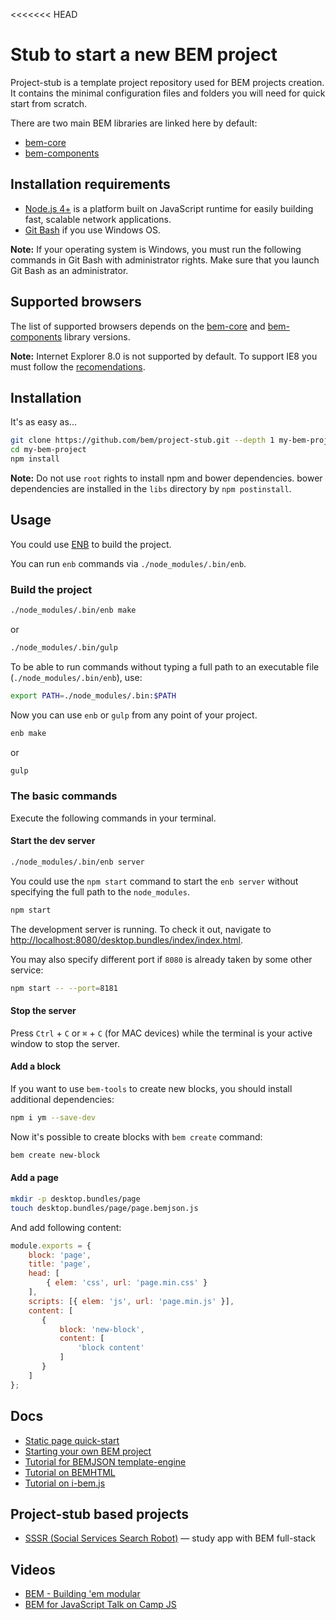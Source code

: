 <<<<<<< HEAD
# Stub to start a new BEM project

Project-stub is a template project repository used for BEM projects creation. It contains the minimal configuration files and folders you will need for quick start from scratch.

There are two main BEM libraries are linked here by default:

* [bem-core](https://en.bem.info/libs/bem-core/)
* [bem-components](https://en.bem.info/libs/bem-components/)

## Installation requirements

* [Node.js 4+](https://nodejs.org) is a platform built on JavaScript runtime for easily building fast, scalable network applications.
* [Git Bash](https://git-for-windows.github.io/) if you use Windows OS.

**Note:** If your operating system is Windows, you must run the following commands in Git Bash with administrator rights. Make sure that you launch Git Bash as an administrator.

## Supported browsers

The list of supported browsers depends on the [bem-core](https://en.bem.info/libs/bem-core/current/#supported-browsers) and [bem-components](https://en.bem.info/libs/bem-components/current/#supported-browsers) library versions.

**Note:** Internet Explorer 8.0 is not supported by default. To support IE8 you must follow the [recomendations](https://en.bem.info/libs/bem-components/current/#support-for-internet-explorer-8).

## Installation

It's as easy as...

```bash
git clone https://github.com/bem/project-stub.git --depth 1 my-bem-project
cd my-bem-project
npm install
```

**Note:** Do not use `root` rights to install npm and bower dependencies. bower dependencies are installed in the `libs` directory by `npm postinstall`.

## Usage

You could use [ENB](https://en.bem.info/toolbox/enb/) to build the project.

You can run `enb` commands via `./node_modules/.bin/enb`.

### Build the project

```bash
./node_modules/.bin/enb make
```
or
```bash
./node_modules/.bin/gulp
```

To be able to run commands without typing a full path to an executable file (`./node_modules/.bin/enb`), use:

```bash
export PATH=./node_modules/.bin:$PATH
```

Now you can use `enb` or `gulp` from any point of your project.

```bash
enb make
```
or

```bash
gulp
```

### The basic commands

Execute the following commands in your terminal.

#### Start the dev server

```bash
./node_modules/.bin/enb server
```

You could use the `npm start` command to start the `enb server` without specifying the full path to the `node_modules`.

```bash
npm start
```

The development server is running. To check it out, navigate to [http://localhost:8080/desktop.bundles/index/index.html](http://localhost:8080/desktop.bundles/index/index.html).

You may also specify different port if `8080` is already taken by some other service:

```bash
npm start -- --port=8181
```

#### Stop the server

Press `Ctrl` + `C` or `⌘` + `C` (for MAC devices) while the terminal is your active window to stop the server.

#### Add a block

If you want to use `bem-tools` to create new blocks, you should install additional dependencies:

```bash
npm i ym --save-dev
```

Now it's possible to create blocks with `bem create` command:

```bash
bem create new-block
```

#### Add a page

```bash
mkdir -p desktop.bundles/page
touch desktop.bundles/page/page.bemjson.js
```

And add following content:
```js
module.exports = {
    block: 'page',
    title: 'page',
    head: [
        { elem: 'css', url: 'page.min.css' }
    ],
    scripts: [{ elem: 'js', url: 'page.min.js' }],
    content: [
       {
           block: 'new-block',
           content: [
               'block content'
           ]
       }
    ]
};
```

## Docs

- [Static page quick-start](https://en.bem.info/platform/tutorials/quick-start-static/)
- [Starting your own BEM project](https://en.bem.info/platform/tutorials/start-with-project-stub/)
- [Tutorial for BEMJSON template-engine](https://en.bem.info/platform/bemjson/)
- [Tutorial on BEMHTML](https://en.bem.info/platform/bem-xjst/)
- [Tutorial on i-bem.js](https://en.bem.info/platform/tutorials/i-bem/)

## Project-stub based projects

- [SSSR (Social Services Search Robot)](https://github.com/bem/sssr) — study app with BEM full-stack

## Videos

- [BEM - Building 'em modular](https://www.youtube.com/watch?v=huQp7gr3WPE)
- [BEM for JavaScript Talk on Camp JS](https://en.bem.info/talks/campjs-melbourne-2014/)
